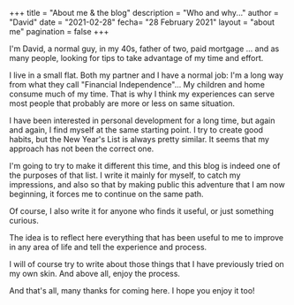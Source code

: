 +++
title = "About me & the blog"
description = "Who and why..."
author = "David"
date = "2021-02-28"
fecha= "28 February 2021"
layout = "about me"
pagination = false
+++

I'm David, a normal guy, in my 40s, father of two, paid mortgage ... and as many people, looking for tips to take advantage of my time and effort.

I live in a small flat. Both my partner and I have a normal job: I'm a long way from what they call "Financial Independence"... My children and home consume much of my time. That is why I think my experiences can serve most people that probably are more or less on same situation.

I have been interested in personal development for a long time, but again and again, I find myself at the same starting point. I try to create good habits, but the New Year's List is always pretty similar. It seems that my approach has not been the correct one.

I'm going to try to make it different this time, and this blog is indeed one of the purposes of that list. I write it mainly for myself, to catch my impressions, and also so that by making public this adventure that I am now beginning, it forces me to continue on the same path.

Of course, I also write it for anyone who finds it useful, or just something curious.

The idea is to reflect here everything that has been useful to me to improve in any area of ​​life and tell the experience and process.

I will of course try to write about those things that I have previously tried on my own skin. And above all, enjoy the process.

And that's all, many thanks for coming here. I hope you enjoy it too!